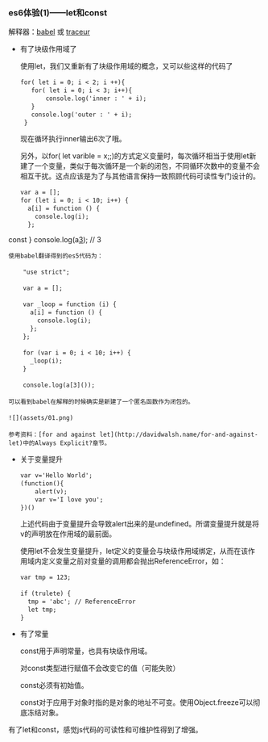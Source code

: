 ### es6体验(1)——let和const

解释器：[babel](https://babeljs.io/repl/) 或 [traceur](http://google.github.io/traceur-compiler/demo/repl.html)

  * 有了块级作用域了

    使用let，我们又重新有了块级作用域的概念，又可以些这样的代码了
    
        for( let i = 0; i < 2; i ++){
           for( let i = 0; i < 3; i++){
               console.log('inner : ' + i);
           }
           console.log('outer : ' + i);
         }
         
     现在循环执行inner输出6次了哦。

    另外，以for( let varible = x;;)的方式定义变量时，每次循环相当于使用let新建了一个变量，类似于每次循环是一个新的闭包，不同循环次数中的变量不会相互干扰。这点应该是为了与其他语言保持一致照顾代码可读性专门设计的。

        var a = [];
        for (let i = 0; i < 10; i++) {
          a[i] = function () {
            console.log(i);
          };
  const      }
        console.log(a[3]());  // 3

    使用babel翻译得到的es5代码为：

        "use strict";

        var a = [];

        var _loop = function (i) {
          a[i] = function () {
            console.log(i);
          };
        };

        for (var i = 0; i < 10; i++) {
          _loop(i);
        }

        console.log(a[3]());

    可以看到babel在解释的时候确实是新建了一个匿名函数作为闭包的。

    ![](assets/01.png)

    参考资料：[for and against let](http://davidwalsh.name/for-and-against-let)中的Always Explicit?章节。

  * 关于变量提升

        var v='Hello World';
        (function(){
            alert(v);
            var v='I love you';
        })()  

    上述代码由于变量提升会导致alert出来的是undefined。所谓变量提升就是将v的声明放在作用域的最前面。

    使用let不会发生变量提升，let定义的变量会与块级作用域绑定，从而在该作用域内定义变量之前对变量的调用都会抛出ReferenceError，如：

        var tmp = 123;

        if (trulete) {
          tmp = 'abc'; // ReferenceError
          let tmp;
        }

  * 有了常量

    const用于声明常量，也具有块级作用域。

    对const类型进行赋值不会改变它的值（可能失败）

    const必须有初始值。

    const对于应用于对象时指的是对象的地址不可变。使用Object.freeze可以彻底冻结对象。

有了let和const，感觉js代码的可读性和可维护性得到了增强。